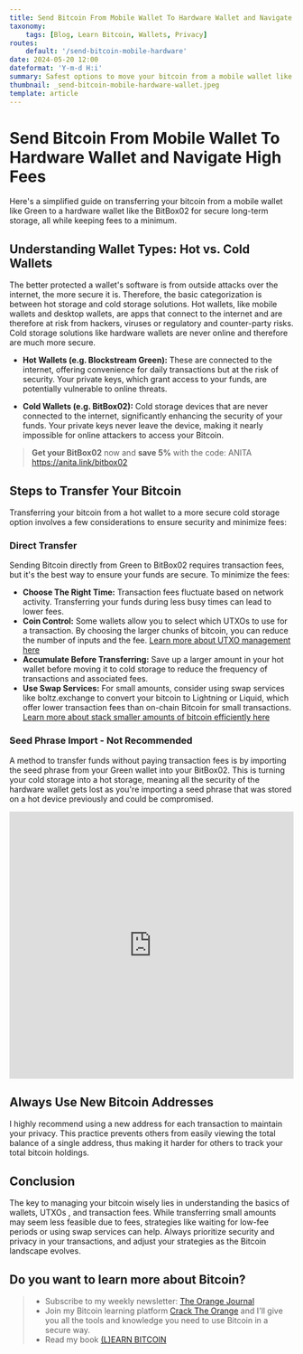 ```yaml
---
title: Send Bitcoin From Mobile Wallet To Hardware Wallet and Navigate High Fees
taxonomy:
    tags: [Blog, Learn Bitcoin, Wallets, Privacy]
routes:
    default: '/send-bitcoin-mobile-hardware'
date: 2024-05-20 12:00
dateformat: 'Y-m-d H:i'
summary: Safest options to move your bitcoin from a mobile wallet like Green to a hardware wallet like the BitBox02.
thumbnail: _send-bitcoin-mobile-hardware-wallet.jpeg
template: article
---
```


# Send Bitcoin From Mobile Wallet To Hardware Wallet and Navigate High Fees

Here's a simplified guide on transferring your bitcoin from a mobile wallet like Green to a hardware wallet like the BitBox02 for secure long-term storage, all while keeping fees to a minimum.

## Understanding Wallet Types: Hot vs. Cold Wallets

The better protected a wallet's software is from outside attacks over the internet, the more secure it is. Therefore, the basic categorization is between hot storage and cold storage solutions. Hot wallets, like mobile wallets and desktop wallets, are apps that connect to the internet and are therefore at risk from hackers, viruses or regulatory and counter-party risks. Cold storage solutions like hardware wallets are never online and therefore are much more secure.

* **Hot Wallets (e.g. Blockstream Green):** These are connected to the internet, offering convenience for daily transactions but at the risk of security. Your private keys, which grant access to your funds, are potentially vulnerable to online threats.

* **Cold Wallets (e.g. BitBox02):** Cold storage devices that are never connected to the internet, significantly enhancing the security of your funds. Your private keys never leave the device, making it nearly impossible for online attackers to access your Bitcoin.

> **Get your BitBox02** now and **save 5%** with the code: ANITA https://anita.link/bitbox02

## Steps to Transfer Your Bitcoin

Transferring your bitcoin from a hot wallet to a more secure cold storage option involves a few considerations to ensure security and minimize fees:

### Direct Transfer
Sending Bitcoin directly from Green to BitBox02 requires transaction fees, but it's the best way to ensure your funds are secure. To minimize the fees:

* **Choose The Right Time:** Transaction fees fluctuate based on network activity. Transferring your funds during less busy times can lead to lower fees.
* **Coin Control:** Some wallets allow you to select which UTXOs to use for a transaction. By choosing the larger chunks of bitcoin, you can reduce the number of inputs and the fee. [Learn more about UTXO management here](https://anitaposch.com/coincontrol-utxo-management)
* **Accumulate Before Transferring:** Save up a larger amount in your hot wallet before moving it to cold storage to reduce the frequency of transactions and associated fees.
* **Use Swap Services:** For small amounts, consider using swap services like boltz.exchange to convert your bitcoin to Lightning or Liquid, which offer lower transaction fees than on-chain Bitcoin for small transactions. [Learn more about stack smaller amounts of bitcoin efficiently here](https://anitaposch.com/save-small-amounts-bitcoin)

### Seed Phrase Import - Not Recommended
A method to transfer funds without paying transaction fees is by importing the seed phrase from your Green wallet into your BitBox02. This is turning your cold storage into a hot storage, meaning all the security of the hardware wallet gets lost as you're importing a seed phrase that was stored on a hot device previously and could be compromised.

<iframe width="100%" height="473" src="https://www.youtube.com/embed/cyYF5P1umtg" title="YouTube video player" frameborder="0" allow="accelerometer; autoplay; clipboard-write; encrypted-media; gyroscope; picture-in-picture; web-share" allowfullscreen></iframe>

## Always Use New Bitcoin Addresses

I highly recommend using a new address for each transaction to maintain your privacy. This practice prevents others from easily viewing the total balance of a single address, thus making it harder for others to track your total bitcoin holdings.

## Conclusion

The key to managing your bitcoin wisely lies in understanding the basics of wallets, UTXOs , and transaction fees. While transferring small amounts may seem less feasible due to fees, strategies like waiting for low-fee periods or using swap services can help. Always prioritize security and privacy in your transactions, and adjust your strategies as the Bitcoin landscape evolves.

## Do you want to learn more about Bitcoin? 

> * Subscribe to my weekly newsletter: [The Orange Journal](https://anita.link/news)
> * Join my Bitcoin learning platform [Crack The Orange](https://cracktheorange.com) and I'll give you all the tools and knowledge you need to use Bitcoin in a secure way.
> * Read my book [(L)EARN BITCOIN](https://learnbitcoin.link/)